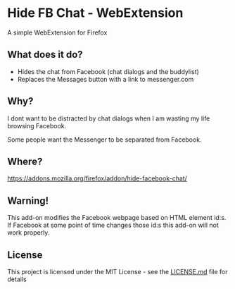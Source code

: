 # Hide FB Chat - WebExtension 

A simple WebExtension for Firefox 

## What does it do?
- Hides the chat from Facebook (chat dialogs and the buddylist)
- Replaces the Messages button with a link to messenger.com

## Why?
I dont want to be distracted by chat dialogs when I am wasting my life browsing Facebook.

Some people want the Messenger to be separated from Facebook.

## Where?
https://addons.mozilla.org/firefox/addon/hide-facebook-chat/

## Warning!
This add-on modifies the Facebook webpage based on HTML element id:s. If Facebook at some point of time changes those id:s this add-on will not work properly.

## License

This project is licensed under the MIT License - see the [LICENSE.md](LICENSE.md) file for details